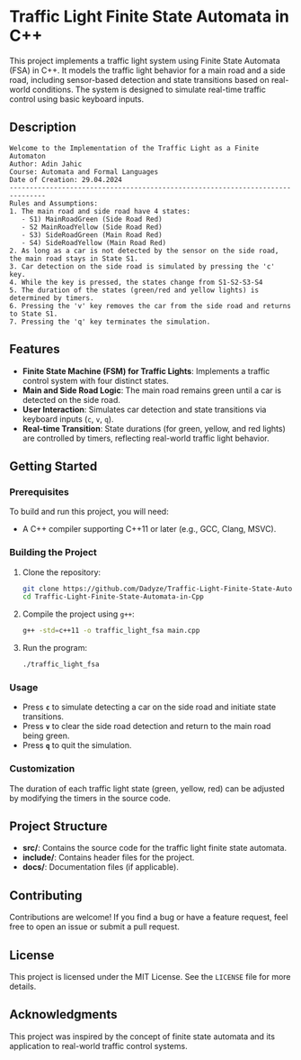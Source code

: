 
# Traffic Light Finite State Automata in C++

This project implements a traffic light system using Finite State Automata (FSA) in C++. It models the traffic light behavior for a main road and a side road, including sensor-based detection and state transitions based on real-world conditions. The system is designed to simulate real-time traffic control using basic keyboard inputs.

## Description

```
Welcome to the Implementation of the Traffic Light as a Finite Automaton  
Author: Adin Jahic  
Course: Automata and Formal Languages  
Date of Creation: 29.04.2024  
-------------------------------------------------------------------------------
Rules and Assumptions:
1. The main road and side road have 4 states:
   - S1) MainRoadGreen (Side Road Red)
   - S2 MainRoadYellow (Side Road Red)
   - S3) SideRoadGreen (Main Road Red)
   - S4) SideRoadYellow (Main Road Red)
2. As long as a car is not detected by the sensor on the side road, the main road stays in State S1.
3. Car detection on the side road is simulated by pressing the 'c' key.
4. While the key is pressed, the states change from S1-S2-S3-S4
5. The duration of the states (green/red and yellow lights) is determined by timers.
6. Pressing the 'v' key removes the car from the side road and returns to State S1.
7. Pressing the 'q' key terminates the simulation.

```

## Features

- **Finite State Machine (FSM) for Traffic Lights**: Implements a traffic control system with four distinct states.
- **Main and Side Road Logic**: The main road remains green until a car is detected on the side road.
- **User Interaction**: Simulates car detection and state transitions via keyboard inputs (`c`, `v`, `q`).
- **Real-time Transition**: State durations (for green, yellow, and red lights) are controlled by timers, reflecting real-world traffic light behavior.

## Getting Started

### Prerequisites

To build and run this project, you will need:

- A C++ compiler supporting C++11 or later (e.g., GCC, Clang, MSVC).

### Building the Project

1. Clone the repository:
   ```bash
   git clone https://github.com/Dadyze/Traffic-Light-Finite-State-Automata-in-Cpp.git
   cd Traffic-Light-Finite-State-Automata-in-Cpp
   ```

2. Compile the project using `g++`:
   ```bash
   g++ -std=c++11 -o traffic_light_fsa main.cpp
   ```

3. Run the program:
   ```bash
   ./traffic_light_fsa
   ```

### Usage

- Press **`c`** to simulate detecting a car on the side road and initiate state transitions.
- Press **`v`** to clear the side road detection and return to the main road being green.
- Press **`q`** to quit the simulation.

### Customization

The duration of each traffic light state (green, yellow, red) can be adjusted by modifying the timers in the source code.

## Project Structure

- **src/**: Contains the source code for the traffic light finite state automata.
- **include/**: Contains header files for the project.
- **docs/**: Documentation files (if applicable).

## Contributing

Contributions are welcome! If you find a bug or have a feature request, feel free to open an issue or submit a pull request.

## License

This project is licensed under the MIT License. See the `LICENSE` file for more details.

## Acknowledgments

This project was inspired by the concept of finite state automata and its application to real-world traffic control systems.
